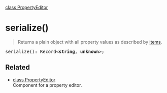 [class PropertyEditor](PropertyEditor.md)

# serialize()

> Returns a plain object with all property values as described by [items](PropertyEditor_base_items.md).

<pre class="docgen_signature">serialize(): Record&lt;<b>string</b>, <b>unknown</b>&gt;;</pre>

## Related

- [<!--{ref:class}-->class PropertyEditor](PropertyEditor.md) \
    Component for a property editor.
